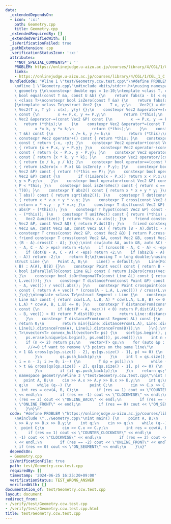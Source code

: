 ```yaml
---
data:
  _extendedDependsOn:
  - icon: ':x:'
    path: Geometry.cpp
    title: Geometry.cpp
  _extendedRequiredBy: []
  _extendedVerifiedWith: []
  _isVerificationFailed: true
  _pathExtension: cpp
  _verificationStatusIcon: ':x:'
  attributes:
    '*NOT_SPECIAL_COMMENTS*': ''
    PROBLEM: https://onlinejudge.u-aizu.ac.jp/courses/library/4/CGL/1/CGL_1_C
    links:
    - https://onlinejudge.u-aizu.ac.jp/courses/library/4/CGL/1/CGL_1_C
  bundledCode: "#line 1 \"test/Geometry.ccw.test.cpp\"\n#define PROBLEM \"https://onlinejudge.u-aizu.ac.jp/courses/library/4/CGL/1/CGL_1_C\"\
    \n#line 1 \"Geometry.cpp\"\n#include <bits/stdc++.h>\nusing namespace std;\nnamespace\
    \ geometry {\n\nconstexpr double eps = 1e-10;\ntemplate <class T, class U>\nconstexpr\
    \ bool equal(const T &a, const U &b) {\n    return fabs(a - b) < eps;\n}\ntemplate\
    \ <class T>\nconstexpr bool isZero(const T &a) {\n    return fabs(a) < eps;\n\
    }\ntemplate <class T>\nstruct Vec2 {\n    T x, y;\n    Vec2() = default;\n   \
    \ Vec2(T x, T y) : x(x), y(y) {};\n    constexpr Vec2 &operator+=(const Vec2 &P)\
    \ const {\n        x += P.x, y += P.y;\n        return (*this);\n    }\n    constexpr\
    \ Vec2 &operator-=(const Vec2 &P) const {\n        x -= P.x, y -= P.y;\n     \
    \   return (*this);\n    }\n    constexpr Vec2 &operator*=(const T &k) const {\n\
    \        x *= k, y *= k;\n        return (*this);\n    }\n    constexpr Vec2 &operator/=(const\
    \ T &k) const {\n        x /= k, y /= k;\n        return (*this);\n    }\n   \
    \ constexpr Vec2 operator+() const { return *this; }\n    constexpr Vec2 operator-()\
    \ const { return {-x, -y}; }\n    constexpr Vec2 operator+(const Vec2 &P) const\
    \ { return {x + P.x, y + P.y}; }\n    constexpr Vec2 operator-(const Vec2 &P)\
    \ const { return {x - P.x, y - P.y}; }\n    constexpr Vec2 operator*(const T &k)\
    \ const { return {x * k, y * k}; }\n    constexpr Vec2 operator/(const T &k) const\
    \ { return {x / k, y / k}; }\n    constexpr bool operator==(const Vec2 &P) const\
    \ { return isZero(x - P.x) && isZero(y - P.y); }\n    constexpr bool operator!=(const\
    \ Vec2 &P) const { return !(*this == P); }\n    constexpr bool operator<(const\
    \ Vec2 &P) const {\n        if (!isZero(x - P.x)) return x < P.x;\n        return\
    \ y < P.y;\n    }\n    constexpr bool operator>(const Vec2 &P) const { return\
    \ P < *this; }\n    constexpr bool isZeroVec() const { return x == T(0) && y ==\
    \ T(0); }\n    constexpr T abs2() const { return x * x + y * y; }\n    constexpr\
    \ T abs() const { return sqrt(abs2()); }\n    constexpr T dot(const Vec2 &v) const\
    \ { return x * v.x + y * v.y; }\n    constexpr T cross(const Vec2 &v) const {\
    \ return x * v.y - y * v.x; }\n    constexpr T dist(const Vec2 &P) const { return\
    \ abs(P - (*this)); }\n    constexpr T hypot(const Vec2 &P) const { return abs2(P\
    \ - (*this)); }\n    constexpr T unitVec() const { return (*this) / abs(); }\n\
    \    Vec2 &unitize() { return *this /= abs(); }\n    friend constexpr T dot(const\
    \ Vec2 &P, const Vec2 &Q) { return P.dot(Q); }\n    friend constexpr T dot(const\
    \ Vec2 &A, const Vec2 &B, const Vec2 &C) { return (B - A).dot(C - A); }\n    friend\
    \ constexpr T cross(const Vec2 &P, const Vec2 &Q) { return P.cross(Q); }\n   \
    \ friend constexpr T cross(const Vec2 &A, const Vec2 &B, const Vec2 &C) { return\
    \ (B - A).cross(C - A); }\n};\nint ccw(auto &A, auto &B, auto &C) {\n    if (cross(B\
    \ - A, C - A) > eps) return +1;\n    if (cross(B - A, C - A) < -eps) return -1;\n\
    \    if (dot(B - A, C - A) < -eps) return +2;\n    if (abs2(B - A) + eps < abs2(C\
    \ - A)) return -2;\n    return 0;\n}\nusing T = long double;\nusing Point = Vec2<T>;\n\
    struct Line {\n    Point A, B;\n    Line() = default;\n    Line(Point A, Point\
    \ B) : A(A), B(B) {}\n    constexpr Point vec() const { return B - A; }\n    constexpr\
    \ bool isParallelTo(const Line &L) const { return isZero(cross(vec(), L.vec()));\
    \ }\n    constexpr bool isOrthogonalTo(const Line &L) const { return isZero(dot(vec(),\
    \ L.vec())); }\n    constexpr T distanceFrom(const Point &P) const { return abs(cross(P\
    \ - A, vec())) / vec().abs(); }\n    constexpr Point crosspoint(const Line &L)\
    \ const { return A + vec() * (cross(A - L.A, L.vec())) / cross(L.vec(), vec());\
    \ }\n};\ntemplate <class T>\nstruct Segment : Line {\n    constexpr bool intersect(const\
    \ Line &L) const { return ccw(L.A, L.B, A) * ccw(L.A, L.B, B) <= 0 && ccw(A, B,\
    \ L.A) * ccw(A, B, L.B) <= 0; }\n    constexpr T distanceFrom(const Point &P)\
    \ const {\n        if (dot(P - A, vec()) < 0) return P.dist(A);\n        if (dot(P\
    \ - B, vec()) > 0) return P.dist(B);\n        return Line::distanceFrom(P);\n\
    \    }\n    constexpr T distanceFrom(const Segment &L) const {\n        if (intersect(L))\
    \ return 0;\n        return min({Line::distanceFrom(L.A), Line::distanceFrom(L.B),\
    \ Line(L).distanceFrom(A), Line(L).distanceFrom(B)});\n    }\n};\ntemplate <class\
    \ T>\nvector<T> convex_hull(vector<T> ps) {\n    sort(ps.begin(), ps.end());\n\
    \    ps.erase(unique(ps.begin(), ps.end()), ps.end());\n    int n = ps.size();\n\
    \    if (n <= 2) return ps;\n    vector<T> qs;\n    for (auto &p : ps) {\n   \
    \     //<=0 if want to remove \"3 points on the same line\"\n        while (qs.size()\
    \ > 1 && cross(qs[qs.size() - 2], qs[qs.size() - 1], p) <= 0) {\n            qs.pop_back();\n\
    \        }\n        qs.push_back(p);\n    }\n    int t = qs.size();\n    for (int\
    \ i = n - 2; i >= 0; i--) {\n        T &p = ps[i];\n        while ((int)qs.size()\
    \ > t && cross(qs[qs.size() - 2], qs[qs.size() - 1], p) <= 0) {\n            qs.pop_back();\n\
    \        }\n        if (i) qs.push_back(p);\n    }\n    return qs;\n}\n};  //\
    \ namespace geometry\n#line 3 \"test/Geometry.ccw.test.cpp\"\nint main() {\n \
    \   point A, B;\n    cin >> A.x >> A.y >> B.x >> B.y;\n    int q;\n    cin >>\
    \ q;\n    while (q--) {\n        point C;\n        cin >> C.x >> C.y;\n      \
    \  int res = ccw(A, B, C);\n        if (res == 1) cout << \"COUNTER_CLOCKWISE\"\
    \ << endl;\n        if (res == -1) cout << \"CLOCKWISE\" << endl;\n        if\
    \ (res == 2) cout << \"ONLINE_BACK\" << endl;\n        if (res == -2) cout <<\
    \ \"ONLINE_FRONT\" << endl;\n        if (res == 0) cout << \"ON_SEGMENT\" << endl;\n\
    \    }\n}\n"
  code: "#define PROBLEM \"https://onlinejudge.u-aizu.ac.jp/courses/library/4/CGL/1/CGL_1_C\"\
    \n#include \"../Geometry.cpp\"\nint main() {\n    point A, B;\n    cin >> A.x\
    \ >> A.y >> B.x >> B.y;\n    int q;\n    cin >> q;\n    while (q--) {\n      \
    \  point C;\n        cin >> C.x >> C.y;\n        int res = ccw(A, B, C);\n   \
    \     if (res == 1) cout << \"COUNTER_CLOCKWISE\" << endl;\n        if (res ==\
    \ -1) cout << \"CLOCKWISE\" << endl;\n        if (res == 2) cout << \"ONLINE_BACK\"\
    \ << endl;\n        if (res == -2) cout << \"ONLINE_FRONT\" << endl;\n       \
    \ if (res == 0) cout << \"ON_SEGMENT\" << endl;\n    }\n}"
  dependsOn:
  - Geometry.cpp
  isVerificationFile: true
  path: test/Geometry.ccw.test.cpp
  requiredBy: []
  timestamp: '2024-06-25 16:25:20+09:00'
  verificationStatus: TEST_WRONG_ANSWER
  verifiedWith: []
documentation_of: test/Geometry.ccw.test.cpp
layout: document
redirect_from:
- /verify/test/Geometry.ccw.test.cpp
- /verify/test/Geometry.ccw.test.cpp.html
title: test/Geometry.ccw.test.cpp
---
```

